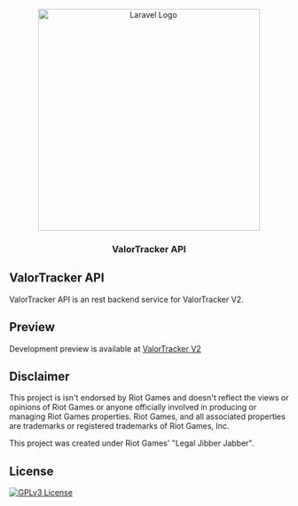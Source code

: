 <p align="center"><a href="https://valortracker.xyz" target="_blank"><img src="https://valortracker.xyz/images/logo.png" width="400" alt="Laravel Logo"></a></p>

<h3 align="center">ValorTracker API</h3>

## ValorTracker API

ValorTracker API is an rest backend service for ValorTracker V2.

## Preview

Development preview is available at <a href="https://dev.valortracker.xyz" target="_blank">ValorTracker V2</a>

## Disclaimer
This project is isn't endorsed by Riot Games and doesn't reflect the views or opinions of Riot Games or anyone officially involved in producing or managing Riot Games properties. Riot Games, and all associated properties are trademarks or registered trademarks of Riot Games, Inc.

This project was created under Riot Games' "Legal Jibber Jabber".

## License

[![GPLv3 License](https://img.shields.io/badge/License-GPL%20v3-yellow.svg)](https://opensource.org/licenses/)
